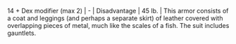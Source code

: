 14 + Dex modifier (max 2) | -        | Disadvantage | 45 lb. |
This armor consists of a coat and leggings (and perhaps a separate skirt) of leather covered with overlapping pieces of metal, much like the scales of a fish. The suit includes gauntlets.